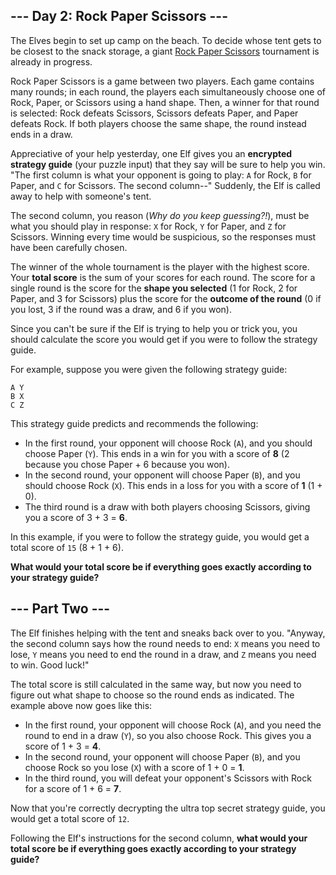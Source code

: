## --- Day 2: Rock Paper Scissors ---

The Elves begin to set up camp on the beach. To decide whose tent gets to be closest to the snack storage, a giant [Rock Paper Scissors](https://en.wikipedia.org/wiki/Rock_paper_scissors) tournament is already in progress.

Rock Paper Scissors is a game between two players. Each game contains many rounds; in each round, the players each simultaneously choose one of Rock, Paper, or Scissors using a hand shape. Then, a winner for that round is selected: Rock defeats Scissors, Scissors defeats Paper, and Paper defeats Rock. If both players choose the same shape, the round instead ends in a draw.

Appreciative of your help yesterday, one Elf gives you an __encrypted strategy guide__ (your puzzle input) that they say will be sure to help you win. "The first column is what your opponent is going to play: `A` for Rock, `B` for Paper, and `C` for Scissors. The second column--" Suddenly, the Elf is called away to help with someone's tent.

The second column, you reason (_Why do you keep guessing?!_), must be what you should play in response: `X` for Rock, `Y` for Paper, and `Z` for Scissors. Winning every time would be suspicious, so the responses must have been carefully chosen.

The winner of the whole tournament is the player with the highest score. Your __total score__ is the sum of your scores for each round. The score for a single round is the score for the __shape you selected__ (1 for Rock, 2 for Paper, and 3 for Scissors) plus the score for the __outcome of the round__ (0 if you lost, 3 if the round was a draw, and 6 if you won).

Since you can't be sure if the Elf is trying to help you or trick you, you should calculate the score you would get if you were to follow the strategy guide.

For example, suppose you were given the following strategy guide:

```
A Y
B X
C Z
```

This strategy guide predicts and recommends the following:

- In the first round, your opponent will choose Rock (`A`), and you should choose Paper (`Y`). This ends in a win for you with a score of __8__ (2 because you chose Paper + 6 because you won).
- In the second round, your opponent will choose Paper (`B`), and you should choose Rock (`X`). This ends in a loss for you with a score of __1__ (1 + 0).
- The third round is a draw with both players choosing Scissors, giving you a score of 3 + 3 = __6__.

In this example, if you were to follow the strategy guide, you would get a total score of `15` (8 + 1 + 6).

__What would your total score be if everything goes exactly according to your strategy guide?__

## --- Part Two ---

The Elf finishes helping with the tent and sneaks back over to you. "Anyway, the second column says how the round needs to end: `X` means you need to lose, `Y` means you need to end the round in a draw, and `Z` means you need to win. Good luck!"

The total score is still calculated in the same way, but now you need to figure out what shape to choose so the round ends as indicated. The example above now goes like this:

- In the first round, your opponent will choose Rock (`A`), and you need the round to end in a draw (`Y`), so you also choose Rock. This gives you a score of 1 + 3 = __4__.
- In the second round, your opponent will choose Paper (`B`), and you choose Rock so you lose (`X`) with a score of 1 + 0 = __1__.
- In the third round, you will defeat your opponent's Scissors with Rock for a score of 1 + 6 = __7__.

Now that you're correctly decrypting the ultra top secret strategy guide, you would get a total score of `12`.

Following the Elf's instructions for the second column, __what would your total score be if everything goes exactly according to your strategy guide?__

